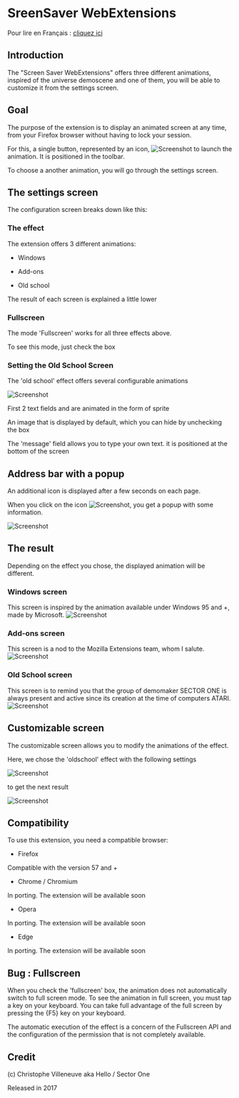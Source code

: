 # SreenSaver WebExtensions

Pour lire en Français : <a href='https://github.com/hellosct1/screensaver-webextensions/blob/master/README-FR.md'>cliquez ici</a>


## Introduction

The "Screen Saver WebExtensions" offers three different animations, inspired of the universe demoscene and one of them, you will be able to customize it from the settings screen. 


## Goal

The purpose of the extension is to display an animated screen at any time, from your Firefox browser without having to lock your session.

For this, a single button, represented by an icon, ![Screenshot](screenshots/icon.png "icône pour lancer l'animation") to launch the animation. It is positioned in the toolbar.

To choose a another animation, you will go through the settings screen.


## The settings screen
The configuration screen breaks down like this:

### The effect

The extension offers 3 different animations:

* Windows 

* Add-ons

* Old school

The result of each screen is explained a little lower

 
### Fullscreen
The mode 'Fullscreen' works for all three effects above. 

To see this mode, just check the box


### Setting the Old School Screen

The 'old school' effect offers several configurable animations

![Screenshot](screenshots/settings.png "Settings")

First 2 text fields and are animated in the form of sprite

An image that is displayed by default, which you can hide by unchecking the box

The 'message' field allows you to type your own text. it is positioned at the bottom of the screen


## Address bar with a popup
An additional icon is displayed after a few seconds on each page.

When you click on the icon ![Screenshot](screenshots/icon2.png "icône pour accéder aux paramétrages"), you get a popup with some information.   

![Screenshot](screenshots/about.png "About")


## The result

Depending on the effect you chose, the displayed animation will be different.

### Windows screen
This screen is inspired by the animation available under Windows 95 and +, made by Microsoft.
![Screenshot](screenshots/windows.png "ScreenSaver webExtensions : effect Windows")

### Add-ons screen
This screen is a nod to the Mozilla Extensions team, whom I salute.
![Screenshot](screenshots/addons.png "ScreenSaver webExtensions : effect Addons")

### Old School screen
This screen is to remind you that the group of demomaker SECTOR ONE is always present and active since its creation at the time of computers ATARI.
![Screenshot](screenshots/oldschool.png "ScreenSaver webExtensions : effect Oldschool")


## Customizable screen

The customizable screen allows you to modify the animations of the effect.

Here, we chose the 'oldschool' effect with the following settings

![Screenshot](screenshots/demo1-setting.png "Ecran de configuration personnalisé")

to get the next result

![Screenshot](screenshots/demo1.png "exemple ScreenSaver webExtensions personnalisé")



## Compatibility
To use this extension, you need a compatible browser:

* Firefox 

Compatible with the version 57 and +

* Chrome / Chromium

In porting. The extension will be available soon

* Opera

In porting. The extension will be available soon

* Edge 

In porting. The extension will be available soon


## Bug : Fullscreen

When you check the 'fullscreen' box, the animation does not automatically switch to full screen mode. To see the animation in full screen, you must tap a key on your keyboard. You can take full advantage of the full screen by pressing the {F5} key on your keyboard.

The automatic execution of the effect is a concern of the Fullscreen API and the configuration of the permission that is not completely available.

## Credit
(c) Christophe Villeneuve aka Hello / Sector One

Released in 2017



